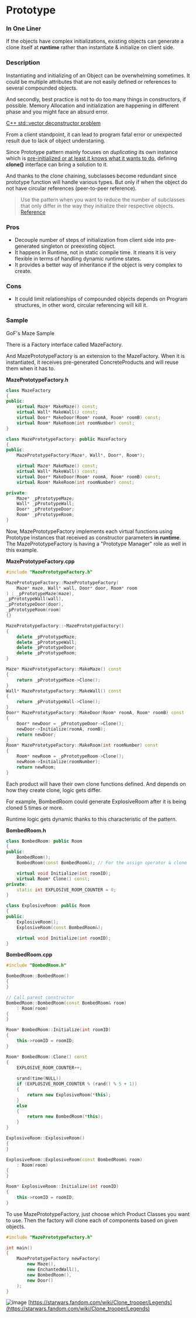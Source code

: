 # Prototype

### In One Liner

If the objects have complex initializations, existing objects can generate a clone itself at **runtime** rather than instantiate & initialize on client side.

### Description

Instantiating and initializing of an Object can be overwhelming sometimes. It could be multiple attributes that are not easily defined or references to several compounded objects.

And secondly, best practice is not to do too many things in constructors, if possible. Memory Allocation and initialization are happening in different phase and you might face an absurd error.

[C++ std::vector deconstructor problem](https://stackoverflow.com/questions/62304795/why-does-stdvector-call-the-destructor-while-leaving-a-different-scope)

From a client standpoint, it can lead to program fatal error or unexpected result due to lack of object understaning.

Since Prototype pattern mainly focuses on *duplicating* its own instance which is <ins>pre-initialized or at least it knows what it wants to do</ins>, defining **clone()** interface can bring a solution to it.

And thanks to the clone chaining, subclasses become redundant since prototype function will handle various types. But only if when the object do not have circular references (peer-to-peer reference).

> Use the pattern when you want to reduce the number of subclasses that only differ in the way they initialize their respective objects.
[Reference](https://refactoring.guru/design-patterns/prototype)


### Pros 

- Decouple number of steps of initialization from client side into pre-generated singleton or preexisting object.
- It happens in Runtime, not in static compile time. It means it is very flexible in terms of handling dynamic runtime states. 
- It provides a better way of inheritance if the object is very complex to create. 

### Cons

- It could limit relationships of compounded objects depends on Program structures, in other word, circular referencing will kill it.

### Sample

GoF's Maze Sample

There is a Factory interface called MazeFactory.

And MazePrototypeFactory is an extension to the MazeFactory. When it is instantiated, it receives pre-generated ConcreteProducts and will reuse them when it has to.

**MazePrototypeFactory.h**
```c++
class MazeFactory
{
public:
    virtual Maze* MakeMaze() const;
    virtual Wall* MakeWall() const;
    virtual Door* MakeDoor(Room* roomA, Room* roomB) const;
    virtual Room* MakeRoom(int roomNumber) const;
}

class MazePrototypeFactory: public MazeFactory
{
public:
    MazePrototypeFactory(Maze*, Wall*, Door*, Room*);

    virtual Maze* MakeMaze() const;
    virtual Wall* MakeWall() const;
    virtual Door* MakeDoor(Room* roomA, Room* roomB) const;
    virtual Room* MakeRoom(int roomNumber) const;

private:
    Maze* _pPrototypeMaze;
    Wall* _pPrototypeWall;
    Door* _pPrototypeDoor;
    Room* _pPrototypeRoom;
}
```

Now, MazePrototypeFactory implements each virtual functions using Prototype instances that received as constructor parameters **in runtime**. The MazePrototypeFactory is having a "Prototype Manager" role as well in this example. 

**MazePrototypeFactory.cpp**
```c++
#include "MazePrototypeFactory.h"

MazePrototypeFactory::MazePrototypeFactory(
    Maze* maze, Wall* wall, Door* door, Room* room
) : _pPrototypeMaze(maze),
_pPrototypeWall(wall), 
_pPrototypeDoor(door),
_pPrototypeRoom(room)
{}

MazePrototypeFactory::~MazePrototypeFactory()
{
    delete _pPrototypeMaze;
    delete _pPrototypeWall;
    delete _pPrototypeDoor;
    delete _pPrototypeRoom;
}

Maze* MazePrototypeFactory::MakeMaze() const 
{
    return _pPrototypeMaze->Clone();
}
Wall* MazePrototypeFactory::MakeWall() const 
{
    return _pPrototypeWall->Clone();
}
Door* MazePrototypeFactory::MakeDoor(Room* roomA, Room* roomB) const
{
    Door* newDoor = _pPrototypeDoor->Clone();
    newDoor->Initialize(roomA, roomB);
    return newDoor;
}
Room* MazePrototypeFactory::MakeRoom(int roomNumber) const
{
    Room* newRoom = _pPrototypeRoom->Clone();
    newRoom->Initialize(roomNumber);
    return newRoom;
}
```

Each product will have their own clone functions defined. And depends on how they create clone, logic gets differ.

For example, BombedRoom could generate ExplosiveRoom after it is being cloned 5 times or more. 

Runtime logic gets dynamic thanks to this characteristic of the pattern.

**BombedRoom.h**
```c++
class BombedRoom: public Room
{
public:
    BombedRoom();
    BombedRoom(const BombedRoom&); // For the assign operator & clone

    virtual void Initialize(int roomID);
    virtual Room* Clone() const;
private:
    static int EXPLOSIVE_ROOM_COUNTER = 0;
}

class ExplosiveRoom: public Room
{
public:
    ExplosiveRoom();
    ExplosiveRoom(const BombedRoom&);

    virtual void Initialize(int roomID);
}

```

**BombedRoom.cpp**
```c++
#include "BombedRoom.h"

BombedRoom::BombedRoom()
{
}

// Call parent constructor
BombedRoom::BombedRoom(const BombedRoom& room)
    : Room(room)
{
}

Room* BombedRoom::Initialize(int roomID)
{
    this->roomID = roomID;
}

Room* BombedRoom::Clone() const
{
    EXPLOSIVE_ROOM_COUNTER++;
    
    srand(time(NULL))
    if (EXPLOSIVE_ROOM_COUNTER % (rand() % 5 + 1))
    {
        return new ExplosiveRoom(*this);
    }
    else
    {
        return new BombedRoom(*this);
    }
}

ExplosiveRoom::ExplosiveRoom()
{
}

ExplosiveRoom::ExplosiveRoom(const BombedRoom& room)
    : Room(room)
{
}

Room* ExplosiveRoom::Initialize(int roomID)
{
    this->roomID = roomID;
}
```

To use MazePrototypeFactory, just choose which Product Classes you want to use. Then the factory will clone each of components based on given objects.

```c++
#include "MazePrototypeFactory.h"

int main()
{
    MazePrototypeFactory newFactory(
        new Maze(),
        new EnchantedWall(),
        new BombedRoom(),
        new Door()
    );
}
```

![image](./images/starwars-clones.png)
[https://starwars.fandom.com/wiki/Clone_trooper/Legends](https://starwars.fandom.com/wiki/Clone_trooper/Legends)